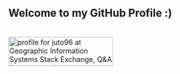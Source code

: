 ## Welcome to my GitHub Profile :)
<br>
<a href="https://gis.stackexchange.com/users/249090/juto96"><img src="https://gis.stackexchange.com/users/flair/249090.png" width="208" height="58" alt="profile for juto96 at Geographic Information Systems Stack Exchange, Q&amp;A for cartographers, geographers and GIS professionals" title="profile for juto96 at Geographic Information Systems Stack Exchange, Q&amp;A for cartographers, geographers and GIS professionals"></a>

